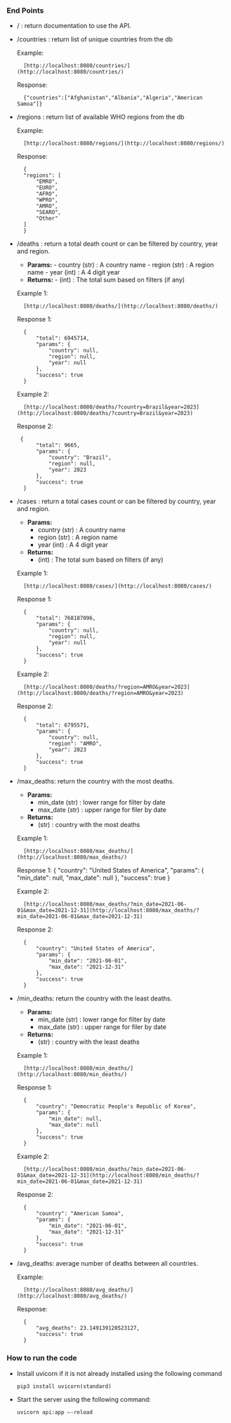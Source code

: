 






### End Points

- /  : return documentation to use the API. 

- /countries : return list of unique countries from the db

     Example:

        [http://localhost:8080/countries/](http://localhost:8080/countries/)

     Response:

        {"countries":["Afghanistan","Albania","Algeria","American Samoa"]}
        
- /regions : return list of available WHO regions from the db

     Example:

        [http://localhost:8080/regions/](http://localhost:8080/regions/)

     Response:
        
        {
        "regions": [
            "EMRO",
            "EURO",
            "AFRO",
            "WPRO",
            "AMRO",
            "SEARO",
            "Other"
        ]
        }
        
- /deaths : return a total death count or can be filtered by country, year and region.

     - **Params:**
      - country (str) : A country name
      - region (str) : A region name
      - year (int) : A 4 digit year
     - **Returns:**
      - (int) : The total sum based on filters (if any)

     Example 1:

        [http://localhost:8080/deaths/](http://localhost:8080/deaths/)

     Response 1:

        {
            "total": 6945714,
            "params": {
                "country": null,
                "region": null,
                "year": null
            },
            "success": true
        }

     Example 2:

        [http://localhost:8080/deaths/?country=Brazil&year=2023](http://localhost:8080/deaths/?country=Brazil&year=2023)

     Response 2:

       {
            "total": 9665,
            "params": {
                "country": "Brazil",
                "region": null,
                "year": 2023
            },
            "success": true
        }
        
- /cases :  return a total cases count or can be filtered by country, year and region.

    - **Params:**
      - country (str) : A country name
      - region (str) : A region name
      - year (int) : A 4 digit year
    - **Returns:**
      - (int) : The total sum based on filters (if any)

    Example 1:

        [http://localhost:8080/cases/](http://localhost:8080/cases/)

     Response 1:

        {
            "total": 768187096,
            "params": {
                "country": null,
                "region": null,
                "year": null
            },
            "success": true
        }

    Example 2:

        [http://localhost:8080/deaths/?region=AMRO&year=2023](http://localhost:8080/deaths/?region=AMRO&year=2023)

    Response 2:
    
        {
            "total": 6795571,
            "params": {
                "country": null,
                "region": "AMRO",
                "year": 2023
            },
            "success": true
        }

- /max_deaths: return the country with the most deaths.
    
    - **Params:**
      - min_date (str) : lower range for filter by date
      - max_date (str) : upper range for filer by date
    - **Returns:**
      - (str) : country with the most deaths

    Example 1:

        [http://localhost:8080/max_deaths/](http://localhost:8080/max_deaths/)

    Response 1:
        {
            "country": "United States of America",
            "params": {
                "min_date": null,
                "max_date": null
            },
            "success": true
        }   

    Example 2:

        [http://localhost:8080/max_deaths/?min_date=2021-06-01&max_date=2021-12-31](http://localhost:8080/max_deaths/?min_date=2021-06-01&max_date=2021-12-31)

    Response 2:

        {
            "country": "United States of America",
            "params": {
                "min_date": "2021-06-01",
                "max_date": "2021-12-31"
            },
            "success": true
        }

- /min_deaths: return the country with the least deaths.

    - **Params:**
      - min_date (str) : lower range for filter by date
      - max_date (str) : upper range for filer by date
    - **Returns:**
      - (str) : country with the least deaths

    Example 1:

        [http://localhost:8080/min_deaths/](http://localhost:8080/min_deaths/)

    Response 1:
    
        {
            "country": "Democratic People's Republic of Korea",
            "params": {
                "min_date": null,
                "max_date": null
            },
            "success": true
        }

    Example 2:

        [http://localhost:8080/min_deaths/?min_date=2021-06-01&max_date=2021-12-31](http://localhost:8080/min_deaths/?min_date=2021-06-01&max_date=2021-12-31)

    Response 2:

        {
            "country": "American Samoa",
            "params": {
                "min_date": "2021-06-01",
                "max_date": "2021-12-31"
            },
            "success": true
        }

- /avg_deaths: average number of deaths between all countries.

    Example:

        [http://localhost:8080/avg_deaths/](http://localhost:8080/avg_deaths/)

    Response:
        
        {
            "avg_deaths": 23.149139120523127,
            "success": true
        }
        
        
### How to run the code

- Install uvicorn if it is not already installed using the following command

    ```pip3 install uvicorn(standard)```
 

- Start the server using the following command:

    ``` uvicorn api:app –-reload ```
